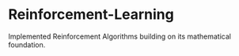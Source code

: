 # Reinforcement-Learning
Implemented Reinforcement Algorithms building on its mathematical foundation.
